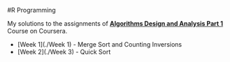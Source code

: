 #R Programming

My solutions to the assignments of [**Algorithms Design and Analysis Part 1**](https://www.coursera.org/course/algo) Course on Coursera.

+ [Week 1](./Week 1) - Merge Sort and Counting Inversions
+ [Week 2](./Week 3) - Quick Sort